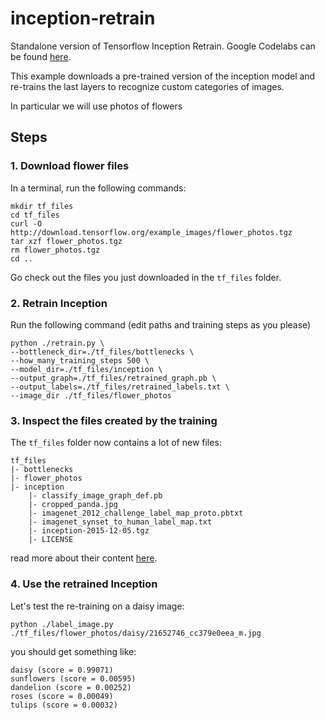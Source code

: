 # inception-retrain
Standalone version of Tensorflow Inception Retrain. Google Codelabs can be found [here](https://codelabs.developers.google.com/codelabs/tensorflow-for-poets).

This example downloads a pre-trained version of the inception model and re-trains the last layers to recognize custom categories of images. 

In particular we will use photos of flowers

## Steps

### 1. Download flower files
In a terminal, run the following commands:
```
mkdir tf_files
cd tf_files
curl -O http://download.tensorflow.org/example_images/flower_photos.tgz
tar xzf flower_photos.tgz
rm flower_photos.tgz
cd ..
```

Go check out the files you just downloaded in the `tf_files` folder.

### 2. Retrain Inception

Run the following command (edit paths and training steps as you please)
```
python ./retrain.py \
--bottleneck_dir=./tf_files/bottlenecks \
--how_many_training_steps 500 \
--model_dir=./tf_files/inception \
--output_graph=./tf_files/retrained_graph.pb \
--output_labels=./tf_files/retrained_labels.txt \
--image_dir ./tf_files/flower_photos
```

### 3. Inspect the files created by the training

The `tf_files` folder now contains a lot of new files:

```
tf_files
|- bottlenecks
|- flower_photos
|- inception
    |- classify_image_graph_def.pb
    |- cropped_panda.jpg
    |- imagenet_2012_challenge_label_map_proto.pbtxt
    |- imagenet_synset_to_human_label_map.txt
    |- inception-2015-12-05.tgz
    |- LICENSE
```

read more about their content [here](https://codelabs.developers.google.com/codelabs/tensorflow-for-poets).

### 4. Use the retrained Inception

Let's test the re-training on a daisy image:
```
python ./label_image.py ./tf_files/flower_photos/daisy/21652746_cc379e0eea_m.jpg
```

you should get something like:
```
daisy (score = 0.99071)
sunflowers (score = 0.00595)
dandelion (score = 0.00252)
roses (score = 0.00049)
tulips (score = 0.00032)
```
